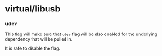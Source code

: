 # virtual/libusb

### udev
This flag will make sure that `udev` flag will be also enabled for the underlying dependency that will be pulled in.

It is safe to disable the flag.
